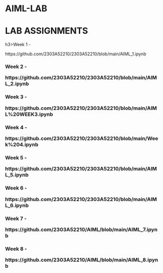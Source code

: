 # AIML-LAB
<h1>LAB ASSIGNMENTS</h1><div></div>

<body>
  h3>Week 1 - <p>https://github.com/2303A52210/2303A52210/blob/main/AIML_1.ipynb</p></h3></div>
  <h3>Week 2 - <p>https://github.com/2303A52210/2303A52210/blob/main/AIML_2.ipynb</p></h3></div>
  <h3>Week 3 - <p>https://github.com/2303A52210/2303A52210/blob/main/AIML%20WEEK3.ipynb</p></h3></div>
   <h3>Week 4 - <p>https://github.com/2303A52210/2303A52210/blob/main/Week%204.ipynb</p></h3></div>
   <h3>Week 5 - <p>https://github.com/2303A52210/2303A52210/blob/main/AIML_5.ipynb</p></h3></div>
   <h3>Week 6 - <p>https://github.com/2303A52210/2303A52210/blob/main/AIML_6.ipynb</p></h3></div>
    <h3>Week 7 - <p>https://github.com/2303A52210/AIML/blob/main/AIML_7.ipynb</p></h3></div>
      <h3>Week 8 - <p>https://github.com/2303A52210/AIML/blob/main/AIML_8.ipynb</p></h3></div>
